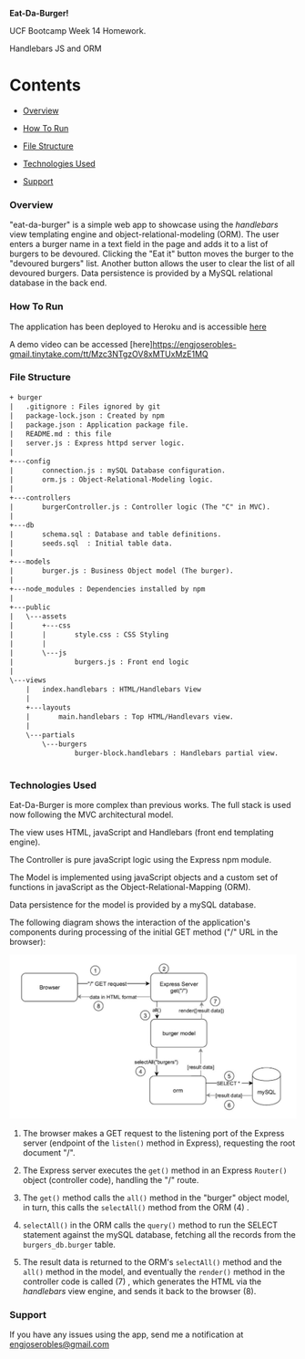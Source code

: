 **Eat-Da-Burger!**

UCF Bootcamp Week 14 Homework.

Handlebars JS and ORM


# Contents

 * [Overview](#overview)

 * [How To Run](#howToRun)
 
 * [File Structure](#FileStructure)
 
 * [Technologies Used](#techsUsed)
 
  * [Support](#support)
 
 
### Overview <a name="overview"></a>
"eat-da-burger" is a simple web app to showcase using the *handlebars* view templating engine and object-relational-modeling (ORM). 
The user enters a burger name in a text field in the page and adds it to a list of burgers to be devoured. Clicking the "Eat it" button moves the burger to the "devoured burgers" list.  Another button allows the user to clear the list of all devoured burgers.  Data persistence is provided by a MySQL relational database in the back end. 


### How To Run <a name="howToRun"></a>
The application has been deployed to Heroku and is accessible [here](https://ancient-shore-99109.herokuapp.com/)

A demo video can be accessed [here]https://engjoserobles-gmail.tinytake.com/tt/Mzc3NTgzOV8xMTUxMzE1MQ


### File Structure <a name="FileStructure"></a>
```
+ burger
|   .gitignore : Files ignored by git
|   package-lock.json : Created by npm
|   package.json : Application package file. 
|   README.md : this file
|   server.js : Express httpd server logic.
|   
+---config
|       connection.js : mySQL Database configuration.
|       orm.js : Object-Relational-Modeling logic.
|       
+---controllers
|       burgerController.js : Controller logic (The "C" in MVC). 
|       
+---db
|       schema.sql : Database and table definitions.
|       seeds.sql  : Initial table data. 
|       
+---models
|       burger.js : Business Object model (The burger). 
|       
+---node_modules : Dependencies installed by npm
|           
+---public
|   \---assets
|       +---css
|       |       style.css : CSS Styling
|       |       
|       \---js
|               burgers.js : Front end logic
|               
\---views
    |   index.handlebars : HTML/Handlebars View
    |   
    +---layouts
    |       main.handlebars : Top HTML/Handlevars view. 
    |       
    \---partials
        \---burgers
                burger-block.handlebars : Handlebars partial view. 
                

```

### Technologies Used <a name="techsUsed"></a>

Eat-Da-Burger is more complex than previous works.  The full stack is used now following the MVC architectural model. 

The view uses HTML, javaScript and Handlebars (front end templating engine).

The Controller is pure javaScript logic using the Express npm module.

The Model is implemented using javaScript objects and a custom set of functions in javaScript as the Object-Relational-Mapping (ORM).

Data persistence for the model is provided by a mySQL database. 

The following diagram shows the interaction of the application's components during processing of the initial GET method ("/" URL in the browser): 

![GET root document processing](public/assets/images/burger_get_route_process.JPG)

1) The browser makes a GET request to the listening port of the Express server (endpoint of the ```listen()``` method in Express), requesting the root document "/".

2) The Express server executes the ```get()``` method in an Express ```Router()``` object (controller code), handling the "/" route.

3) The ```get()``` method calls the ```all()``` method in the "burger" object model, in turn, this calls the ```selectAll()``` method from the ORM (4) . 

5) ```selectAll()``` in the ORM calls the ```query()``` method to run the SELECT statement against the mySQL database, fetching all the records from the ```burgers_db.burger``` table. 

6) The result data is returned to the ORM's ```selectAll()``` method and the ```all()``` method in the model, and eventually the ```render()``` method in the controller code is called (7) , which generates the HTML via the *handlebars* view engine, and  sends it back to the browser (8). 

### Support <a name="support"></a>
  If you have any issues using the app, send me a notification at [engjoserobles@gmail.com](mailto:engjoserobles@gmail.com)
  
